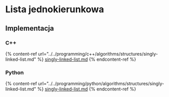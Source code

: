 # Lista jednokierunkowa

## Implementacja

### C++

{% content-ref url="../../programming/c++/algorithms/structures/singly-linked-list.md" %}
[singly-linked-list.md](../../programming/c++/algorithms/structures/singly-linked-list.md)
{% endcontent-ref %}

### Python

{% content-ref url="../../programming/python/algorithms/structures/singly-linked-list.md" %}
[singly-linked-list.md](../../programming/python/algorithms/structures/singly-linked-list.md)
{% endcontent-ref %}
